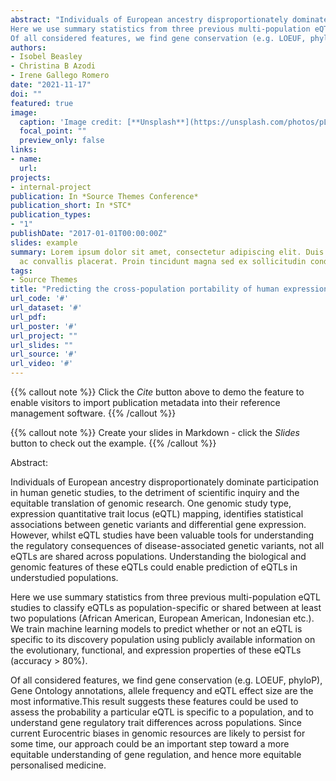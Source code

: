 ```yaml
---
abstract: "Individuals of European ancestry disproportionately dominate participation in human genetic studies, to the detriment of scientific inquiry and the equitable translation of genomic research. One genomic study type, expression quantitative trait locus (eQTL) mapping, identifies statistical associations between genetic variants and differential gene expression. However, whilst eQTL studies have been valuable tools for understanding the regulatory consequences of disease-associated genetic variants, not all eQTLs are shared across populations. Understanding the biological and genomic features of these eQTLs could enable prediction of eQTLs in understudied populations. 
Here we use summary statistics from three previous multi-population eQTL studies to classify eQTLs as population-specific or shared between at least two populations (African American, European American, Indonesian etc.). We train machine learning models to predict whether or not an eQTL is specific to its discovery population using publicly available information on the evolutionary, functional, and expression properties of these eQTLs (accuracy > 80%). 
Of all considered features, we find gene conservation (e.g. LOEUF, phyloP), Gene Ontology annotations, allele frequency and eQTL effect size are the most informative.This result suggests these features could be used to assess the probability a particular eQTL is specific to a population, and to understand gene regulatory trait differences across populations. Since current Eurocentric biases in genomic resources are likely to persist for some time, our approach could be an important step toward a more equitable understanding of gene regulation, and hence more equitable personalised medicine."
authors:
- Isobel Beasley
- Christina B Azodi
- Irene Gallego Romero 
date: "2021-11-17"
doi: ""
featured: true
image:
  caption: 'Image credit: [**Unsplash**](https://unsplash.com/photos/pLCdAaMFLTE)'
  focal_point: ""
  preview_only: false
links:
- name: 
  url: 
projects:
- internal-project
publication: In *Source Themes Conference*
publication_short: In *STC*
publication_types:
- "1"
publishDate: "2017-01-01T00:00:00Z"
slides: example
summary: Lorem ipsum dolor sit amet, consectetur adipiscing elit. Duis posuere tellus
  ac convallis placerat. Proin tincidunt magna sed ex sollicitudin condimentum.
tags:
- Source Themes
title: "Predicting the cross-population portability of human expression quantitative trait loci (eQTLs)"
url_code: '#'
url_dataset: '#'
url_pdf: 
url_poster: '#'
url_project: ""
url_slides: ""
url_source: '#'
url_video: '#'
---
```


{{% callout note %}}
Click the *Cite* button above to demo the feature to enable visitors to import publication metadata into their reference management software.
{{% /callout %}}

{{% callout note %}}
Create your slides in Markdown - click the *Slides* button to check out the example.
{{% /callout %}}

Abstract: 

Individuals of European ancestry disproportionately dominate participation in human genetic studies, to the detriment of scientific inquiry and the equitable translation of genomic research. One genomic study type, expression quantitative trait locus (eQTL) mapping, identifies statistical associations between genetic variants and differential gene expression. However, whilst eQTL studies have been valuable tools for understanding the regulatory consequences of disease-associated genetic variants, not all eQTLs are shared across populations. Understanding the biological and genomic features of these eQTLs could enable prediction of eQTLs in understudied populations. 

Here we use summary statistics from three previous multi-population eQTL studies to classify eQTLs as population-specific or shared between at least two populations (African American, European American, Indonesian etc.). We train machine learning models to predict whether or not an eQTL is specific to its discovery population using publicly available information on the evolutionary, functional, and expression properties of these eQTLs (accuracy > 80%). 

Of all considered features, we find gene conservation (e.g. LOEUF, phyloP), Gene Ontology annotations, allele frequency and eQTL effect size are the most informative.This result suggests these features could be used to assess the probability a particular eQTL is specific to a population, and to understand gene regulatory trait differences across populations. Since current Eurocentric biases in genomic resources are likely to persist for some time, our approach could be an important step toward a more equitable understanding of gene regulation, and hence more equitable personalised medicine.
